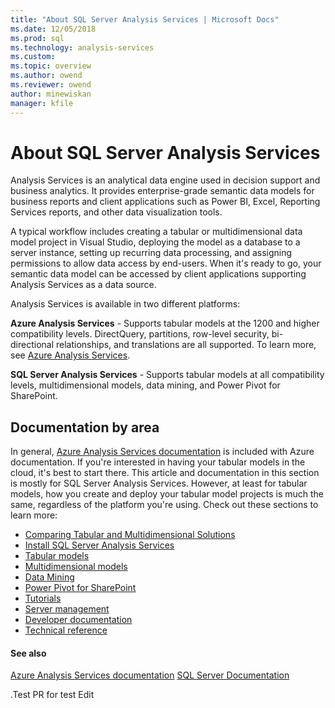 ```yaml
---
title: "About SQL Server Analysis Services | Microsoft Docs"
ms.date: 12/05/2018
ms.prod: sql
ms.technology: analysis-services
ms.custom:
ms.topic: overview
ms.author: owend
ms.reviewer: owend
author: minewiskan
manager: kfile
---
```

# About SQL Server Analysis Services

Analysis Services is an analytical data engine used in decision support and business analytics. It provides enterprise-grade semantic data models for business reports and client applications such as Power BI, Excel, Reporting Services reports, and other data visualization tools.

A typical workflow includes creating a tabular or multidimensional data model project in Visual Studio, deploying the model as a database to a server instance, setting up recurring data processing, and assigning permissions to allow data access by end-users. When it's ready to go, your semantic data model can be accessed by client applications supporting Analysis Services as a data source.

Analysis Services is available in two different platforms:

**Azure Analysis Services** - Supports tabular models at the 1200 and higher compatibility levels. DirectQuery, partitions, row-level security, bi-directional relationships, and translations are all supported. To learn more, see [Azure Analysis Services](https://docs.microsoft.com/azure/analysis-services/).

**SQL Server Analysis Services** - Supports tabular models at all compatibility levels, multidimensional models, data mining, and Power Pivot for SharePoint.

## Documentation by area

In general, [Azure Analysis Services documentation](https://docs.microsoft.com/azure/analysis-services/) is included with Azure documentation. If you're interested in having your tabular models in the cloud, it's best to start there. This article and documentation in this section is mostly for SQL Server Analysis Services. However, at least for tabular models, how you create and deploy your tabular model projects is much the same, regardless of the platform you're using. Check out these sections to learn more:

- [Comparing Tabular and Multidimensional Solutions](../analysis-services/comparing-tabular-and-multidimensional-solutions-ssas.md)
- [Install SQL Server Analysis Services](../analysis-services/instances/install-windows/install-analysis-services.md)
- [Tabular models](../analysis-services/tabular-models/tabular-models-ssas.md)
- [Multidimensional models](../analysis-services/multidimensional-models/multidimensional-models-ssas.md)
- [Data Mining](../analysis-services/data-mining/data-mining-ssas.md)
- [Power Pivot for SharePoint](../analysis-services/power-pivot-sharepoint/power-pivot-for-sharepoint-ssas.md)
- [Tutorials](../analysis-services/analysis-services-tutorials-ssas.md)
- [Server management](../analysis-services/instances/analysis-services-instance-management.md)
- [Developer documentation](analysis-services-developer-documentation.md)
- [Technical reference](https://docs.microsoft.com/bi-reference/)

#### See also

[Azure Analysis Services documentation](https://docs.microsoft.com/azure/analysis-services/)
[SQL Server Documentation](../sql-server/sql-server-technical-documentation.md) 

.Test PR for test Edit 
